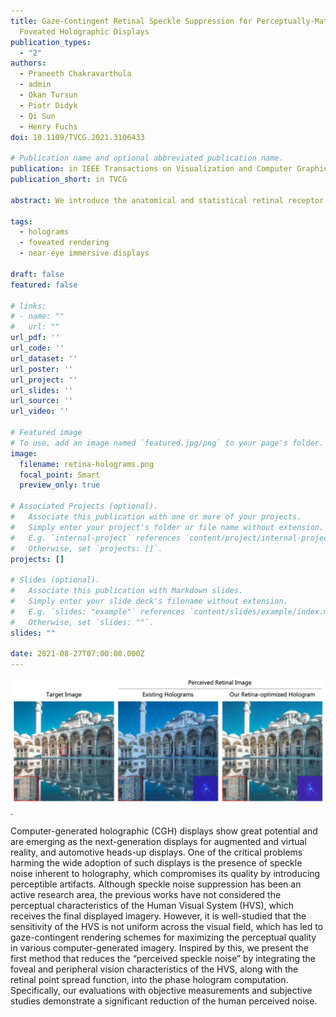 ```yaml
---
title: Gaze-Contingent Retinal Speckle Suppression for Perceptually-Matched
  Foveated Holographic Displays
publication_types:
  - "2"
authors:
  - Praneeth Chakravarthula
  - admin
  - Okan Tursun
  - Piotr Didyk
  - Qi Sun
  - Henry Fuchs
doi: 10.1109/TVCG.2021.3106433

# Publication name and optional abbreviated publication name.
publication: in IEEE Transactions on Visualization and Computer Graphics
publication_short: in TVCG

abstract: We introduce the anatomical and statistical retinal receptor distribution into our computational hologram optimization, which places a higher priority on reducing the perceived foveal speckle noise while being adaptable to any individual's optical aberration on the retina. Our method demonstrates superior perceptual quality on our emulated holographic display. 

tags:
  - holograms
  - foveated rendering
  - near-eye immersive displays

draft: false
featured: false

# links:
# - name: ""
#   url: ""
url_pdf: ''
url_code: ''
url_dataset: ''
url_poster: ''
url_project: ''
url_slides: ''
url_source: ''
url_video: ''

# Featured image
# To use, add an image named `featured.jpg/png` to your page's folder. 
image:
  filename: retina-holograms.png
  focal_point: Smart
  preview_only: true

# Associated Projects (optional).
#   Associate this publication with one or more of your projects.
#   Simply enter your project's folder or file name without extension.
#   E.g. `internal-project` references `content/project/internal-project/index.md`.
#   Otherwise, set `projects: []`.
projects: []

# Slides (optional).
#   Associate this publication with Markdown slides.
#   Simply enter your slide deck's filename without extension.
#   E.g. `slides: "example"` references `content/slides/example/index.md`.
#   Otherwise, set `slides: ""`.
slides: ""

date: 2021-08-27T07:00:00.000Z
---
```


<!-- {{% callout note %}}
Click the _Cite_ button above to demo the feature to enable visitors to import publication metadata into their reference management software.
{{% /callout %}} -->

![teaser](./retina-holograms_teaser.png).

Computer-generated holographic (CGH) displays show great potential and are emerging as the next-generation displays for augmented and virtual reality, and automotive heads-up displays. One of the critical problems harming the wide adoption of such displays is the presence of speckle noise inherent to holography, which compromises its quality by introducing perceptible artifacts. Although speckle noise suppression has been an active research area, the previous works have not considered the perceptual characteristics of the Human Visual System (HVS), which receives the final displayed imagery. However, it is well-studied that the sensitivity of the HVS is not uniform across the visual field, which has led to gaze-contingent rendering schemes for maximizing the perceptual quality in various computer-generated imagery. Inspired by this, we present the first method that reduces the “perceived speckle noise” by integrating the foveal and peripheral vision characteristics of the HVS, along with the retinal point spread function, into the phase hologram computation. Specifically, our evaluations with objective measurements and subjective studies demonstrate a significant reduction of the human perceived noise.